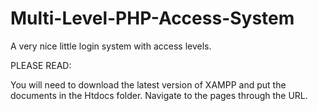 # Multi-Level-PHP-Access-System
A very nice little login system with access levels.

PLEASE READ:

You will need to download the latest version of XAMPP and put the documents in the Htdocs folder. Navigate to the pages through the URL.
